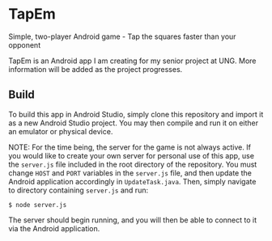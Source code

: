 # TapEm
Simple, two-player Android game - Tap the squares faster than your opponent

TapEm is an Android app I am creating for my senior project at UNG. More information will be added as the project progresses. 

## Build
To build this app in Android Studio, simply clone this repository and import it as a new Android Studio project. You may then compile and run it on either an emulator or physical device.

NOTE: For the time being, the server for the game is not always active. If you would like to create your own server for personal use of this app, use the `server.js` file included in the root directory of the repository. You must change `HOST` and `PORT` variables in the `server.js` file, and then update the Android application accordingly in `UpdateTask.java`. Then, simply navigate to directory containing `server.js` and run:

```
$ node server.js
```

The server should begin running, and you will then be able to connect to it via the Android application.
